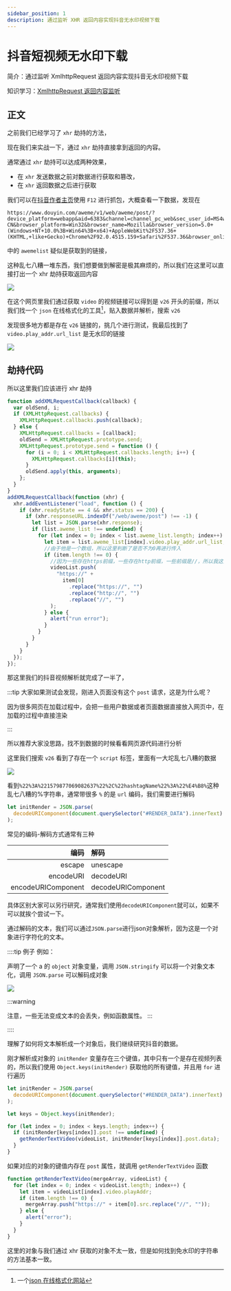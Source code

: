 ```yaml
---
sidebar_position: 1
description: 通过监听 XHR 返回内容实现抖音无水印视频下载
---
```


# 抖音短视频无水印下载

简介：通过监听 XmlhttpRequest 返回内容实现抖音无水印视频下载

知识学习：[XmlhttpRequest 返回内容监听](/油猴教程/入门篇/XHR返回内容劫持/)

## 正文

之前我们已经学习了 `xhr` 劫持的方法，

现在我们来实战一下，通过 `xhr` 劫持直接拿到返回的内容。

通常通过 `xhr` 劫持可以达成两种效果，
- 在 `xhr` 发送数据之前对数据进行获取和篡改，
- 在 `xhr` 返回数据之后进行获取

我们可以在[抖音作者主页](https://www.douyin.com/user/MS4wLjABAAAAeq80JKa1oaIFOCOFjkw8o5STIHIsAnBQxVPxVJ4C7RZ5Hn8f1d_zNsMKaa8EOlCw?enter_method=video_title&author_id=3395719513245832&group_id=6976849455186185505&log_pb=%7B%22impr_id%22%3A%22021629423215634fdbddc0100fff0030a1217e00000001a54c1a3%22%7D&enter_from=undefined)使用 `F12` 进行抓包，大概查看一下数据，发现在

```
https://www.douyin.com/aweme/v1/web/aweme/post/?device_platform=webapp&aid=6383&channel=channel_pc_web&sec_user_id=MS4wLjABAAAAeq80JKa1oaIFOCOFjkw8o5STIHIsAnBQxVPxVJ4C7RZ5Hn8f1d_zNsMKaa8EOlCw&max_cursor=1624424355000&count=10&publish_video_strategy_type=2&version_code=160100&version_name=16.1.0&cookie_enabled=true&screen_width=1536&screen_height=864&browser_language=zh-CN&browser_platform=Win32&browser_name=Mozilla&browser_version=5.0+(Windows+NT+10.0%3B+Win64%3B+x64)+AppleWebKit%2F537.36+(KHTML,+like+Gecko)+Chrome%2F92.0.4515.159+Safari%2F537.36&browser_online=true&_signature=_02B4Z6wo00d01gP1vzgAAIDCg.dFeeve9RYD9buAAOHw7d
```

中的 `awemelist` 疑似是获取到的链接，

这种乱七八糟一堆东西，我们想要做到解密是极其麻烦的，所以我们在这里可以直接打出一个 xhr 劫持获取返回内容

![](./img/01/1.png)

在这个网页里我们通过获取 `video` 的视频链接可以得到是 `v26` 开头的前缀，所以我们找一个 `json` 在线格式化的工具[^1]，贴入数据并解析，搜索 `v26`

发现很多地方都是存在 `v26` 链接的，挑几个进行测试，我最后找到了 `video.play_addr.url_list` 是无水印的链接

![](./img/01/2.png)

## 劫持代码

所以这里我们应该进行 xhr 劫持

```js
function addXMLRequestCallback(callback) {
  var oldSend, i;
  if (XMLHttpRequest.callbacks) {
    XMLHttpRequest.callbacks.push(callback);
  } else {
    XMLHttpRequest.callbacks = [callback];
    oldSend = XMLHttpRequest.prototype.send;
    XMLHttpRequest.prototype.send = function () {
      for (i = 0; i < XMLHttpRequest.callbacks.length; i++) {
        XMLHttpRequest.callbacks[i](this);
      }
      oldSend.apply(this, arguments);
    };
  }
}
addXMLRequestCallback(function (xhr) {
  xhr.addEventListener("load", function () {
    if (xhr.readyState == 4 && xhr.status == 200) {
      if (xhr.responseURL.indexOf("/web/aweme/post") !== -1) {
        let list = JSON.parse(xhr.response);
        if (list.aweme_list !== undefined) {
          for (let index = 0; index < list.aweme_list.length; index++) {
            let item = list.aweme_list[index].video.play_addr.url_list;
            //由于他是一个数组，所以这里判断了是否不为0再进行传入
            if (item.length !== 0) {
              //因为一些存在https前缀，一些存在http前缀，一些前缀是//，所以我这里直接全部过滤为空加入了https
              videoList.push(
                "https://" +
                  item[0]
                    .replace("https://", "")
                    .replace("http://", "")
                    .replace("//", "")
              );
            } else {
              alert("run error");
            }
          }
        }
      }
    }
  });
});
```

那这里我们的抖音视频解析就完成了一半了，

:::tip 大家如果测试会发现，刚进入页面没有这个 `post` 请求，这是为什么呢？

因为很多网页在加载过程中，会把一些用户数据或者页面数据直接放入网页中，在加载的过程中直接渲染

:::

所以推荐大家没思路，找不到数据的时候看看网页源代码进行分析

这里我们搜索 `v26` 看到了存在一个 `script` 标签，里面有一大坨乱七八糟的数据

![](./img/01/3.png)

看到`%22%3A%221579877069082637%22%2C%22hashtagName%22%3A%22%E4%B8%`这种乱七八糟的%字符串，通常带很多 `%` 的是 `url` 编码，我们需要进行解码

```js
let initRender = JSON.parse(
  decodeURIComponent(document.querySelector("#RENDER_DATA").innerText)
);
```

常见的编码-解码方式通常有三种

|编码|解码|
|---:|:---|
|escape | unescape|
|encodeURI | decodeURI|
|encodeURIComponent | decodeURIComponent|

具体区别大家可以另行研究，通常我们使用`decodeURIComponent`就可以，如果不可以就挨个尝试一下。

通过解码的文本，我们可以通过`JSON.parse`进行json对象解析，因为这是一个对象进行字符化的文本。

::::tip 例子
例如：

声明了一个 a 的 `object` 对象变量，调用 `JSON.stringify` 可以将一个对象文本化，调用 `JSON.parse` 可以解码成对象

![](./img/01/4.png)

:::warning 

注意，一些无法变成文本的会丢失，例如函数属性。
:::

::::

理解了如何将文本解析成一个对象后，我们继续研究抖音的数据。

刚才解析成对象的 `initRender` 变量存在三个键值，其中只有一个是存在视频列表的，所以我们使用 `Object.keys(initRender)` 获取他的所有键值，并且用 `for` 进行遍历

```js
let initRender = JSON.parse(
  decodeURIComponent(document.querySelector("#RENDER_DATA").innerText)
);

let keys = Object.keys(initRender);

for (let index = 0; index < keys.length; index++) {
  if (initRender[keys[index]].post !== undefined) {
    getRenderTextVideo(videoList, initRender[keys[index]].post.data);
  }
}
```

如果对应的对象的键值内存在 `post` 属性，就调用 `getRenderTextVideo` 函数

```js
function getRenderTextVideo(mergeArray, videoList) {
  for (let index = 0; index < videoList.length; index++) {
    let item = videoList[index].video.playAddr;
    if (item.length !== 0) {
      mergeArray.push("https://" + item[0].src.replace("//", ""));
    } else {
      alert("error");
    }
  }
}
```

这里的对象与我们通过 xhr 获取的对象不太一致，但是如何找到免水印的字符串的方法基本一致。


[^1]: 一个[json 在线格式化网站](https://www.sojson.com/)